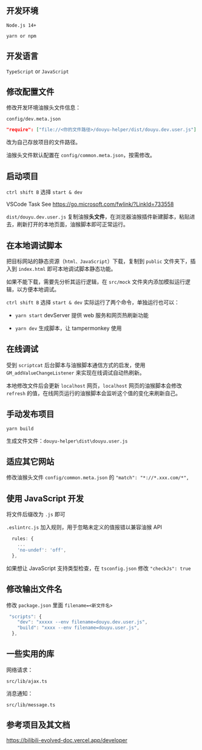 ## 开发环境

`Node.js 14+`

`yarn or npm`

## 开发语言

`TypeScript` or `JavaScript`

## 修改配置文件

修改开发环境油猴头文件信息：

`config/dev.meta.json`

```json
"require": ["file://<你的文件路径>/douyu-helper/dist/douyu.dev.user.js"]
```

改为自己存放项目的文件路径。

油猴头文件默认配置在 `config/common.meta.json`，按需修改。

## 启动项目

`ctrl shift B` 选择 `start & dev`

VSCode Task See https://go.microsoft.com/fwlink/?LinkId=733558

`dist/douyu.dev.user.js` 复制油猴**头文件**，在浏览器油猴插件新建脚本，粘贴进去，刷新打开的本地页面，油猴脚本即可正常运行。

## 在本地调试脚本

把目标网站的静态资源（`html、JavaScript`）下载，复制到 `public` 文件夹下，插入到 `index.html` 即可本地调试脚本静态功能。

如果不能下载，需要先分析其运行逻辑，在 `src/mock` 文件夹内添加模拟运行逻辑，以方便本地调试。

`ctrl shift B` 选择 `start & dev` 实际运行了两个命令，单独运行也可以：

- `yarn start` devServer 提供 web 服务和网页热刷新功能

- `yarn dev` 生成脚本，让 tampermonkey 使用

## 在线调试

受到 `scriptcat` 后台脚本与油猴脚本通信方式的启发，使用 `GM_addValueChangeListener` 来实现在线调试自动热刷新。

本地修改文件后会更新 `localhost` 网页，`localhost` 网页的油猴脚本会修改 `refresh` 的值，在线网页运行的油猴脚本会监听这个值的变化来刷新自己。

## 手动发布项目

`yarn build`

生成文件文件：`douyu-helper\dist\douyu.user.js`

## 适应其它网站

修改油猴头文件 `config/common.meta.json` 的 `"match": "*://*.xxx.com/*",`

## 使用 JavaScript 开发

将文件后缀改为 `.js` 即可

`.eslintrc.js` 加入规则，用于忽略未定义的值报错以兼容油猴 API

```javascript
  rules: {
    ...
    'no-undef': 'off',
  },
```

如果想让 JavaScript 支持类型检查，在 `tsconfig.json` 修改 `"checkJs": true`

## 修改输出文件名

修改 `package.json` 里面 `filename=<新文件名>`

```javascript
 "scripts": {
    "dev": "xxxxx --env filename=douyu.dev.user.js",
    "build": "xxxx --env filename=douyu.user.js",
  },
```

## 一些实用的库

网络请求：

`src/lib/ajax.ts`

消息通知：

`src/lib/message.ts`

## 参考项目及其文档

https://bilibili-evolved-doc.vercel.app/developer
